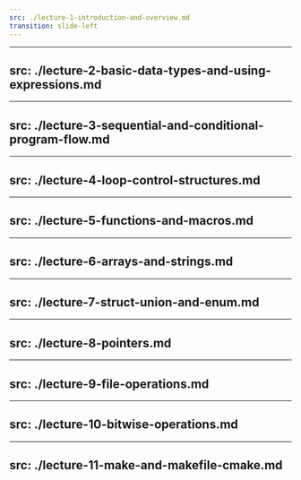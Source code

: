 ```yaml
---
src: ./lecture-1-introduction-and-overview.md
transition: slide-left
---
```

---
src: ./lecture-2-basic-data-types-and-using-expressions.md
---
---
src: ./lecture-3-sequential-and-conditional-program-flow.md
---
---
src: ./lecture-4-loop-control-structures.md
---
---
src: ./lecture-5-functions-and-macros.md
---
---
src: ./lecture-6-arrays-and-strings.md
---
---
src: ./lecture-7-struct-union-and-enum.md
---
---
src: ./lecture-8-pointers.md
---
---
src: ./lecture-9-file-operations.md
---
---
src: ./lecture-10-bitwise-operations.md
---
---
src: ./lecture-11-make-and-makefile-cmake.md
---